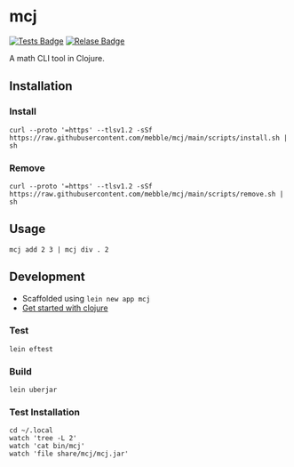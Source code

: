 # mcj

[![Tests Badge](https://github.com/mebble/mcj/actions/workflows/tests.yml/badge.svg)](https://github.com/mebble/mcj/actions/workflows/tests.yml)
[![Relase Badge](https://github.com/mebble/mcj/actions/workflows/release.yml/badge.svg)](https://github.com/mebble/mcj/actions/workflows/release.yml)

A math CLI tool in Clojure.

## Installation

### Install

```
curl --proto '=https' --tlsv1.2 -sSf https://raw.githubusercontent.com/mebble/mcj/main/scripts/install.sh | sh
```

### Remove

```
curl --proto '=https' --tlsv1.2 -sSf https://raw.githubusercontent.com/mebble/mcj/main/scripts/remove.sh | sh
```

## Usage

```
mcj add 2 3 | mcj div . 2
```

## Development

- Scaffolded using `lein new app mcj`
- [Get started with clojure](https://www.braveclojure.com/getting-started/)

### Test

```
lein eftest
```

### Build

```
lein uberjar
```

### Test Installation

```
cd ~/.local
watch 'tree -L 2'
watch 'cat bin/mcj'
watch 'file share/mcj/mcj.jar'
```

